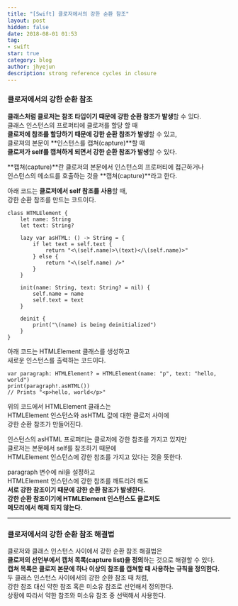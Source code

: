 ```yaml
---
title: "[Swift] 클로저에서의 강한 순환 참조"
layout: post
hidden: false
date: 2018-08-01 01:53
tag:
- swift
star: true
category: blog
author: jhyejun
description: strong reference cycles in closure
---
```


### 클로저에서의 강한 순환 참조
**클래스처럼 클로저는 참조 타입이기 때문에 강한 순환 참조가 발생**할 수 있다.<br>
클래스 인스턴스의 프로퍼티에 클로저를 할당 할 때<br>
**클로저에 참조를 할당하기 때문에 강한 순환 참조가 발생**할 수 있고,<br>
클로져의 본문이 **인스턴스를 캡쳐(capture)**할 때<br>
**클로저가 self를 캡쳐하게 되면서 강한 순환 참조가 발생**할 수 있다.<br>

**캡쳐(capture)**란 클로저의 본문에서 인스턴스의 프로퍼티에 접근하거나<br>
인스턴스의 메소드를 호출하는 것을 **캡쳐(capture)**라고 한다.<br>

아래 코드는 **클로저에서 self 참조를 사용**할 때,<br>
강한 순환 참조를 만드는 코드이다.

```
class HTMLElement {
    let name: String
    let text: String?
    
    lazy var asHTML: () -> String = {
        if let text = self.text {
            return "<\(self.name)>\(text)</\(self.name)>"
        } else {
            return "<\(self.name) />"
        }
    }
    
    init(name: String, text: String? = nil) {
        self.name = name
        self.text = text
    }
    
    deinit {
        print("\(name) is being deinitialized")
    }
}
```

아래 코드는 HTMLElement 클래스를 생성하고<br>
새로운 인스턴스를 출력하는 코드이다.<br>

```
var paragraph: HTMLElement? = HTMLElement(name: "p", text: "hello, world")
print(paragraph!.asHTML())
// Prints "<p>hello, world</p>"
```

위의 코드에서 HTMLElement 클래스는<br>
HTMLElement 인스턴스와 asHTML 값에 대한 클로저 사이에<br>
강한 순환 참조가 만들어진다.<br>

인스턴스의 asHTML 프로퍼티는 클로저에 강한 참조를 가지고 있지만<br>
클로저는 본문에서 self를 참조하기 때문에<br>
HTMLElement 인스턴스에 강한 참조를 가지고 있다는 것을 뜻한다.<br>

paragraph 변수에 nil을 설정하고<br>
HTMLElement 인스턴스에 강한 참조를 깨트리려 해도<br>
**서로 강한 참조이기 때문에 강한 순환 참조가 발생한다.**<br>
**강한 순환 참조이기에 HTMLElement 인스턴스도 클로저도**<br>
**메모리에서 해제 되지 않는다.**<br>

---

### 클로저에서의 강한 순환 참조 해결법

클로저와 클래스 인스턴스 사이에서 강한 순환 참조 해결법은<br>
**클로저의 선언부에서 캡처 목록(capture list)을 정의**하는 것으로 해결할 수 있다.<br>
**캡쳐 목록은 클로저 본문에 하나 이상의 참조를 캡쳐할 때 사용하는 규칙을 정의한다.**<br>
두 클래스 인스턴스 사이에서의 강한 순환 참조 때 처럼,<br>
강한 참조 대신 약한 참조 혹은 미소유 참조로 선언해서 정의한다.<br>
상황에 따라서 약한 참조와 미소유 참조 중 선택해서 사용한다.<br>


